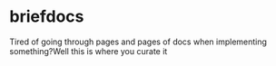 # briefdocs
Tired of going through pages and pages of docs when implementing something?Well this is where you curate it
